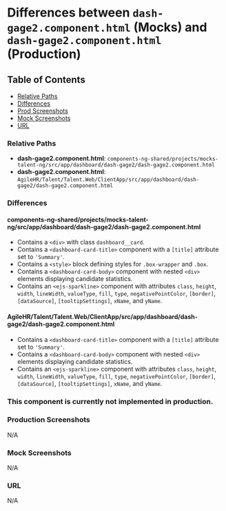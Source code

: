 # Differences between `dash-gage2.component.html` (Mocks) and `dash-gage2.component.html` (Production)

## Table of Contents

-   [Relative Paths](#relative-paths)
-   [Differences](#differences)
-   [Prod Screenshots](#prod-screenshots)
-   [Mock Screenshots](#mock-screenshots)
-   [URL](#url)

### Relative Paths

-   **dash-gage2.component.html**: `components-ng-shared/projects/mocks-talent-ng/src/app/dashboard/dash-gage2/dash-gage2.component.html`
-   **dash-gage2.component.html**: `AgileHR/Talent/Talent.Web/ClientApp/src/app/dashboard/dash-gage2/dash-gage2.component.html`

### Differences

#### components-ng-shared/projects/mocks-talent-ng/src/app/dashboard/dash-gage2/dash-gage2.component.html

-   Contains a `<div>` with class `dashboard__card`.
-   Contains a `<dashboard-card-title>` component with a `[title]` attribute set to `'Summary'`.
-   Contains a `<style>` block defining styles for `.box-wrapper` and `.box`.
-   Contains a `<dashboard-card-body>` component with nested `<div>` elements displaying candidate statistics.
-   Contains an `<ejs-sparkline>` component with attributes `class`, `height`, `width`, `lineWidth`, `valueType`, `fill`, `type`, `negativePointColor`, `[border]`, `[dataSource]`, `[tooltipSettings]`, `xName`, and `yName`.

#### AgileHR/Talent/Talent.Web/ClientApp/src/app/dashboard/dash-gage2/dash-gage2.component.html

-   Contains a `<dashboard-card-title>` component with a `[title]` attribute set to `'Summary'`.
-   Contains a `<dashboard-card-body>` component with nested `<div>` elements displaying candidate statistics.
-   Contains an `<ejs-sparkline>` component with attributes `class`, `height`, `width`, `lineWidth`, `valueType`, `fill`, `type`, `negativePointColor`, `[border]`, `[dataSource]`, `[tooltipSettings]`, `xName`, and `yName`.

### This component is currently not implemented in production.

### Production Screenshots

N/A

### Mock Screenshots

N/A

### URL

N/A
